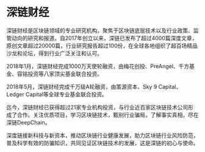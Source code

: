 # 深链财经

深链财经是区块链领域的专业研究机构，聚焦于区块链底层技术以及行业政策、监管动向的研究和报道。自2017年创立以来，深链已发布了超过4000篇深度文章，原创文章超过20000篇，行业研究报告超过100份，在全球各地组织了超百场精品沙龙和论坛，得到行业广泛关注和认可。

2018年1月，深链财经完成1000万天使轮融资，由梅花创投、PreAngel、千方基金、容铭投资等八家顶尖基金联合投资。

2018年5月，深链财经完成千万级A轮融资，由策源资本、Sky 9 Capital、Ledger Capital等全球专业基金联合投资。

迄今，深链财经已获得超过21家专业机构投资，与行业近百家区块链技术公司形成了合作。关注优质项目，学习区块链技术，甄别行业骗局，了解事实真相，尽在深链DeepChain。

深度链接新科技与新资本，推动区块链行业健康发展，助力区块链行业风险防范，普及科学有效的防骗知识，共同见证区块链技术的发展，这是深链的初心与使命。


